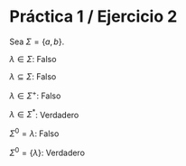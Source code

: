 # Práctica 1 / Ejercicio 2

Sea $\Sigma = \{ a,b \}$.

$\lambda \in \Sigma$: Falso

$\lambda \subseteq \Sigma$: Falso

$\lambda \in \Sigma^+$: Falso

$\lambda \in \Sigma^*$: Verdadero

$\Sigma^0 = \lambda$: Falso

$\Sigma^0 = \{ \lambda \}$: Verdadero
